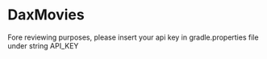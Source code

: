 # DaxMovies
Fore reviewing purposes, please insert your api key in gradle.properties file under string API_KEY
